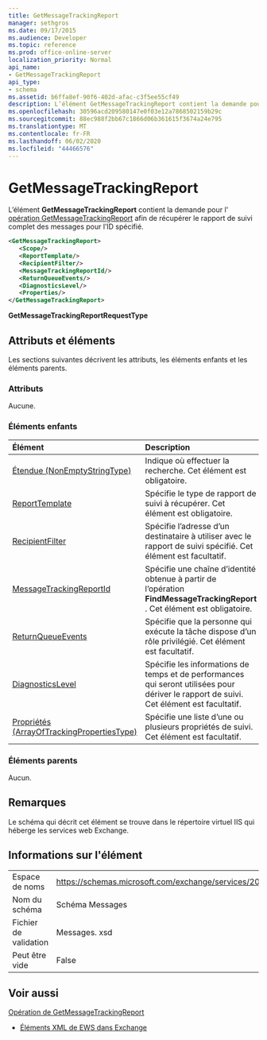 ```yaml
---
title: GetMessageTrackingReport
manager: sethgros
ms.date: 09/17/2015
ms.audience: Developer
ms.topic: reference
ms.prod: office-online-server
localization_priority: Normal
api_name:
- GetMessageTrackingReport
api_type:
- schema
ms.assetid: b6ffa8ef-90f6-402d-afac-c3f5ee55cf49
description: L’élément GetMessageTrackingReport contient la demande pour l’opération GetMessageTrackingReport afin de récupérer le rapport de suivi complet des messages pour l’ID spécifié.
ms.openlocfilehash: 30596acd209580147e0f03e12a7868502159b29c
ms.sourcegitcommit: 88ec988f2bb67c1866d06b361615f3674a24e795
ms.translationtype: MT
ms.contentlocale: fr-FR
ms.lasthandoff: 06/02/2020
ms.locfileid: "44466576"
---
```

# <a name="getmessagetrackingreport"></a>GetMessageTrackingReport

L’élément **GetMessageTrackingReport** contient la demande pour l' [opération GetMessageTrackingReport](getmessagetrackingreport-operation.md) afin de récupérer le rapport de suivi complet des messages pour l’ID spécifié. 
  
```XML
<GetMessageTrackingReport>
   <Scope/>
   <ReportTemplate/>
   <RecipientFilter/>
   <MessageTrackingReportId/>
   <ReturnQueueEvents/>
   <DiagnosticsLevel/>
   <Properties/>
</GetMessageTrackingReport>
```

 **GetMessageTrackingReportRequestType**
## <a name="attributes-and-elements"></a>Attributs et éléments

Les sections suivantes décrivent les attributs, les éléments enfants et les éléments parents.
  
### <a name="attributes"></a>Attributs

Aucune.
  
### <a name="child-elements"></a>Éléments enfants

|**Élément**|**Description**|
|:-----|:-----|
|[Étendue (NonEmptyStringType)](scope-nonemptystringtype.md) <br/> |Indique où effectuer la recherche. Cet élément est obligatoire.  <br/> |
|[ReportTemplate](reporttemplate.md) <br/> |Spécifie le type de rapport de suivi à récupérer. Cet élément est obligatoire.  <br/> |
|[RecipientFilter](recipientfilter.md) <br/> |Spécifie l’adresse d’un destinataire à utiliser avec le rapport de suivi spécifié. Cet élément est facultatif.  <br/> |
|[MessageTrackingReportId](messagetrackingreportid.md) <br/> |Spécifie une chaîne d’identité obtenue à partir de l’opération **FindMessageTrackingReport** . Cet élément est obligatoire.  <br/> |
|[ReturnQueueEvents](returnqueueevents.md) <br/> |Spécifie que la personne qui exécute la tâche dispose d’un rôle privilégié. Cet élément est facultatif.  <br/> |
|[DiagnosticsLevel](diagnosticslevel.md) <br/> |Spécifie les informations de temps et de performances qui seront utilisées pour dériver le rapport de suivi. Cet élément est facultatif.  <br/> |
|[Propriétés (ArrayOfTrackingPropertiesType)](properties-arrayoftrackingpropertiestype.md) <br/> |Spécifie une liste d’une ou plusieurs propriétés de suivi. Cet élément est facultatif.  <br/> |
   
### <a name="parent-elements"></a>Éléments parents

Aucun.
  
## <a name="remarks"></a>Remarques

Le schéma qui décrit cet élément se trouve dans le répertoire virtuel IIS qui héberge les services web Exchange.
  
## <a name="element-information"></a>Informations sur l'élément

|||
|:-----|:-----|
|Espace de noms  <br/> |https://schemas.microsoft.com/exchange/services/2006/messages  <br/> |
|Nom du schéma  <br/> |Schéma Messages  <br/> |
|Fichier de validation  <br/> |Messages. xsd  <br/> |
|Peut être vide  <br/> |False  <br/> |
   
## <a name="see-also"></a>Voir aussi



[Opération de GetMessageTrackingReport](getmessagetrackingreport-operation.md)


- [Éléments XML de EWS dans Exchange](ews-xml-elements-in-exchange.md)

